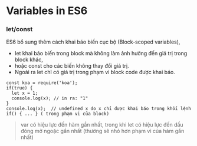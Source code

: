 # Variables in ES6

### let/const

ES6 bổ sung thêm cách khai báo biến cục bộ (Block-scoped variables), 
* let khai báo biến trong block mà không làm ảnh hưởng đến giá trị trong block khác, 
* hoặc const cho các biến không thay đổi giá trị. 
* Ngoài ra let chỉ có giá trị trong phạm vi block code được khai báo.

```
const koa = require('koa');
if(true) {
  let x = 1;
  console.log(x); // in ra: "1"
}
console.log(x);  // undefined x do x chỉ được khai báo trong khối lệnh if() { ... } ( trong phạm vi của block)
```

> var có hiệu lực đến hàm gần nhất, trong khi let có hiệu lực đến dấu đóng mở ngoặc gần nhất (thường sẽ nhỏ hơn phạm vi của hàm gần nhất)